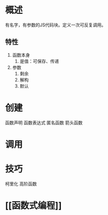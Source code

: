 
# 概述
有名字，有参数的JS代码块。定义一次可反复调用。
## 特性
1. 函数本身
	1. 是值：可保存、传递
2. 参数
	1. 剩余
	2. 解构
	3. 默认
# 创建
函数声明
函数表达式
匿名函数
箭头函数
# 调用
# 技巧
柯里化
高阶函数
# [[函数式编程]]
